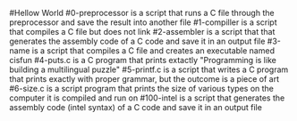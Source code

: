 #Hellow World
#0-preprocessor is a script that runs a C file through the preprocessor and save the result into another file
#1-compiller is a script that compiles a C file but does not link
#2-assembler is a script that that generates the assembly code of a C code and save it in an output file
#3-name is a script that compiles a C file and creates an executable named cisfun
#4-puts.c is a C program that prints extactly "Programming is like building a multilingual puzzle"
#5-printf.c is a script that writes a C program that prints exactly with proper grammar, but the outcome is a piece of art
#6-size.c is a script program that prints the size of various types on the computer it is compiled and run on
#100-intel is a script that generates the assembly code (intel syntax) of a C code and save it in an output file

